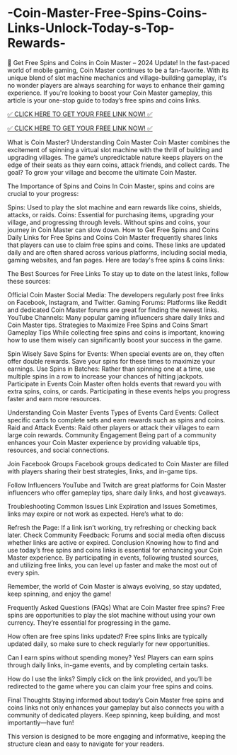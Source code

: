 # -Coin-Master-Free-Spins-Coins-Links-Unlock-Today-s-Top-Rewards-
🚀 Get Free Spins and Coins in Coin Master – 2024 Update!
In the fast-paced world of mobile gaming, Coin Master continues to be a fan-favorite. With its unique blend of slot machine mechanics and village-building gameplay, it's no wonder players are always searching for ways to enhance their gaming experience. If you're looking to boost your Coin Master gameplay, this article is your one-stop guide to today’s free spins and coins links.

[✅ CLICK HERE TO GET YOUR FREE LINK NOW! ✅](https://cutt.ly/VeXg42pv)

[✅ CLICK HERE TO GET YOUR FREE LINK NOW! ✅](https://cutt.ly/VeXg42pv)


What is Coin Master?
Understanding Coin Master
Coin Master combines the excitement of spinning a virtual slot machine with the thrill of building and upgrading villages. The game’s unpredictable nature keeps players on the edge of their seats as they earn coins, attack friends, and collect cards. The goal? To grow your village and become the ultimate Coin Master.

The Importance of Spins and Coins
In Coin Master, spins and coins are crucial to your progress:

Spins: Used to play the slot machine and earn rewards like coins, shields, attacks, or raids.
Coins: Essential for purchasing items, upgrading your village, and progressing through levels. Without spins and coins, your journey in Coin Master can slow down.
How to Get Free Spins and Coins
Daily Links for Free Spins and Coins
Coin Master frequently shares links that players can use to claim free spins and coins. These links are updated daily and are often shared across various platforms, including social media, gaming websites, and fan pages. Here are today's free spins & coins links:

The Best Sources for Free Links
To stay up to date on the latest links, follow these sources:

Official Coin Master Social Media: The developers regularly post free links on Facebook, Instagram, and Twitter.
Gaming Forums: Platforms like Reddit and dedicated Coin Master forums are great for finding the newest links.
YouTube Channels: Many popular gaming influencers share daily links and Coin Master tips.
Strategies to Maximize Free Spins and Coins
Smart Gameplay Tips
While collecting free spins and coins is important, knowing how to use them wisely can significantly boost your success in the game.

Spin Wisely
Save Spins for Events: When special events are on, they often offer double rewards. Save your spins for these times to maximize your earnings.
Use Spins in Batches: Rather than spinning one at a time, use multiple spins in a row to increase your chances of hitting jackpots.
Participate in Events
Coin Master often holds events that reward you with extra spins, coins, or cards. Participating in these events helps you progress faster and earn more resources.

Understanding Coin Master Events
Types of Events
Card Events: Collect specific cards to complete sets and earn rewards such as spins and coins.
Raid and Attack Events: Raid other players or attack their villages to earn large coin rewards.
Community Engagement
Being part of a community enhances your Coin Master experience by providing valuable tips, resources, and social connections.

Join Facebook Groups
Facebook groups dedicated to Coin Master are filled with players sharing their best strategies, links, and in-game tips.

Follow Influencers
YouTube and Twitch are great platforms for Coin Master influencers who offer gameplay tips, share daily links, and host giveaways.

Troubleshooting Common Issues
Link Expiration and Issues
Sometimes, links may expire or not work as expected. Here’s what to do:

Refresh the Page: If a link isn’t working, try refreshing or checking back later.
Check Community Feedback: Forums and social media often discuss whether links are active or expired.
Conclusion
Knowing how to find and use today’s free spins and coins links is essential for enhancing your Coin Master experience. By participating in events, following trusted sources, and utilizing free links, you can level up faster and make the most out of every spin.

Remember, the world of Coin Master is always evolving, so stay updated, keep spinning, and enjoy the game!

Frequently Asked Questions (FAQs)
What are Coin Master free spins?
Free spins are opportunities to play the slot machine without using your own currency. They’re essential for progressing in the game.

How often are free spins links updated?
Free spins links are typically updated daily, so make sure to check regularly for new opportunities.

Can I earn spins without spending money?
Yes! Players can earn spins through daily links, in-game events, and by completing certain tasks.

How do I use the links?
Simply click on the link provided, and you’ll be redirected to the game where you can claim your free spins and coins.

Final Thoughts
Staying informed about today’s Coin Master free spins and coins links not only enhances your gameplay but also connects you with a community of dedicated players. Keep spinning, keep building, and most importantly—have fun!

This version is designed to be more engaging and informative, keeping the structure clean and easy to navigate for your readers.

